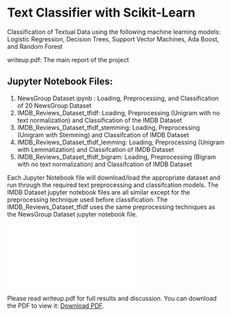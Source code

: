 # Text Classifier with Scikit-Learn

Classification of Textual Data using the following machine learning models: Logistic Regression, Decision Trees, Support Vector Machines, Ada Boost, and Random Forest

writeup.pdf: The main report of the project

## Jupyter Notebook Files:
1. NewsGroup Dataset.ipynb : Loading, Preprocessing, and Classification of 20 NewsGroup Dataset
2. IMDB_Reviews_Dataset_tfidf: Loading, Preprocessing (Unigram with no text normalization) and Classification of the IMDB Dataset
3. IMDB_Reviews_Dataset_tfidf_stemming: Loading, Preprocessing (Unigram with Stemming) and Classifcation of IMDB Dataset
4. IMDB_Reviews_Dataset_tfidf_lemming: Loading, Preprocessing (Unigram with Lemmatization) and Classifcation of IMDB Dataset
5. IMDB_Reviews_Dataset_tfidf_bigram: Loading, Preprocessing (Bigram with no text normalization) and Classifcation of IMDB Dataset
    
Each Jupyter Notebook file will download/load the appropriate dataset and run through the required text preprocessing and classifcation models. The IMDB Dataset jupyter notebook files are all similar except for the preprocessing technique used before classification. The IMDB_Reviews_Dataset_tfidf uses the same preprocessing techniques as the NewsGroup Dataset jupyter notebook file.

<object data="writeup.pdf" type="application/pdf" width="700px" height="700px">
    <embed src="writeup.pdf">
        <p>Please read writeup.pdf for full results and discussion. You can download the PDF to view it: <a href="writeup.pdf">Download PDF</a>.</p>
    </embed>
</object>

